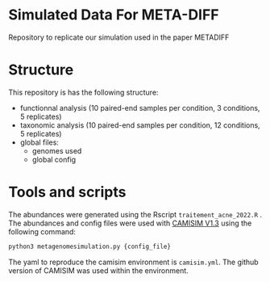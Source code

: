 # Simulated Data For META-DIFF
Repository to replicate our simulation used in the paper METADIFF

# Structure

This repository is has the following structure:
 - functionnal analysis (10 paired-end samples per condition, 3 conditions, 5 replicates)
 - taxonomic analysis (10 paired-end samples per condition, 12 conditions, 5 replicates)
 - global files:
     - genomes used
     - global config

# Tools and scripts

The abundances were generated using the Rscript `traitement_acne_2022.R` .
The abundances and config files were used with [CAMISIM V1.3](https://github.com/CAMI-challenge/CAMISIM) using the following command:

```bash
python3 metagenomesimulation.py {config_file}
```
The yaml to reproduce the camisim environment is `camisim.yml`. The github version of CAMISIM was used within the environment.
